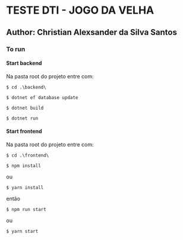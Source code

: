 # TESTE DTI - JOGO DA VELHA

## Author: Christian Alexsander da Silva Santos

### To run

#### Start backend

Na pasta root do projeto entre com:

    $ cd .\backend\

    $ dotnet ef database update

    $ dotnet build

    $ dotnet run

#### Start frontend

Na pasta root do projeto entre com:

    $ cd .\frontend\

    $ npm install

ou

    $ yarn install

então

    $ npm run start

ou

    $ yarn start
